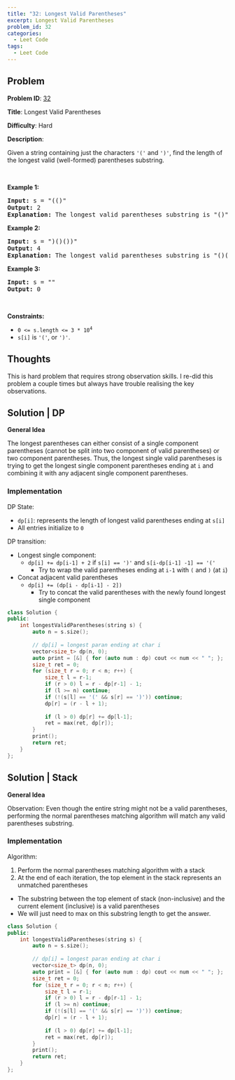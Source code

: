 ```yaml
---
title: "32: Longest Valid Parentheses"
excerpt: Longest Valid Parentheses
problem_id: 32 
categories:
  - Leet Code
tags:
  - Leet Code
---
```


## Problem

**Problem ID**: [32](https://leetcode.com/problems/longest-valid-parentheses/)

**Title**: Longest Valid Parentheses

**Difficulty**: Hard

**Description**:

<p>Given a string containing just the characters <code>&#39;(&#39;</code> and <code>&#39;)&#39;</code>, find the length of the longest valid (well-formed) parentheses substring.</p>

<p>&nbsp;</p>
<p><strong>Example 1:</strong></p>

<pre>
<strong>Input:</strong> s = &quot;(()&quot;
<strong>Output:</strong> 2
<strong>Explanation:</strong> The longest valid parentheses substring is &quot;()&quot;.
</pre>

<p><strong>Example 2:</strong></p>

<pre>
<strong>Input:</strong> s = &quot;)()())&quot;
<strong>Output:</strong> 4
<strong>Explanation:</strong> The longest valid parentheses substring is &quot;()()&quot;.
</pre>

<p><strong>Example 3:</strong></p>

<pre>
<strong>Input:</strong> s = &quot;&quot;
<strong>Output:</strong> 0
</pre>

<p>&nbsp;</p>
<p><strong>Constraints:</strong></p>

<ul>
	<li><code>0 &lt;= s.length &lt;= 3 * 10<sup>4</sup></code></li>
	<li><code>s[i]</code> is <code>&#39;(&#39;</code>, or <code>&#39;)&#39;</code>.</li>
</ul>


## Thoughts

This is hard problem that requires strong observation skills. I re-did this problem
a couple times but always have trouble realising the key observations.

## Solution | DP

**General Idea**

The longest parentheses can either consist of a single component parentheses (cannot be split into two
component of valid parentheses) or two component parentheses. Thus, the longest single
valid parentheses is trying to get the longest single component parentheses ending at `i`
and combining it with any adjacent single component parentheses.

### Implementation

DP State:
* `dp[i]`: represents the length of longest valid parentheses ending at `s[i]`
* All entries initialize to `0`

DP transition:
* Longest single component:
  * `dp[i] += dp[i-1] + 2` if `s[i] == ')'` and `s[i-dp[i-1] -1] == '('`
    * Try to wrap the valid parentheses ending at `i-1` with `(` and `)` (at `i`)
* Concat adjacent valid parentheses
  * `dp[i] += (dp[i - dp[i-1] - 2])`
    * Try to concat the valid parentheses with the newly found longest single component

```cpp
class Solution {
public:
    int longestValidParentheses(string s) {
        auto n = s.size();
        
        // dp[i] = longest paran ending at char i
        vector<size_t> dp(n, 0);
        auto print = [&] { for (auto num : dp) cout << num << " "; };
        size_t ret = 0;
        for (size_t r = 0; r < n; r++) {
            size_t l = r-1;
            if (r > 0) l = r - dp[r-1] - 1;
            if (l >= n) continue;
            if (!(s[l] == '(' && s[r] == ')')) continue;
            dp[r] = (r - l + 1);
            
            if (l > 0) dp[r] += dp[l-1];
            ret = max(ret, dp[r]);
        }
        print();
        return ret;
    }
};
```

## Solution | Stack

**General Idea**

Observation:
Even though the entire string might not be a valid parentheses, performing the normal
parentheses matching algorithm will match any valid parentheses substring.

### Implementation

Algorithm:
1. Perform the normal parentheses matching algorithm with a stack
2. At the end of each iteration, the top element in the stack represents an unmatched
parentheses
  * The substring between the top element of stack (non-inclusive) and the current element
  (inclusive) is a valid parentheses
  * We will just need to max on this substring length to get the answer.

```cpp
class Solution {
public:
    int longestValidParentheses(string s) {
        auto n = s.size();
        
        // dp[i] = longest paran ending at char i
        vector<size_t> dp(n, 0);
        auto print = [&] { for (auto num : dp) cout << num << " "; };
        size_t ret = 0;
        for (size_t r = 0; r < n; r++) {
            size_t l = r-1;
            if (r > 0) l = r - dp[r-1] - 1;
            if (l >= n) continue;
            if (!(s[l] == '(' && s[r] == ')')) continue;
            dp[r] = (r - l + 1);
            
            if (l > 0) dp[r] += dp[l-1];
            ret = max(ret, dp[r]);
        }
        print();
        return ret;
    }
};
```

